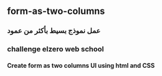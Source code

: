 ##  form-as-two-columns
### عمل نموذج بسيط بأكثر من عمود
### challenge elzero web school
#### Create form as two columns UI using html and CSS

